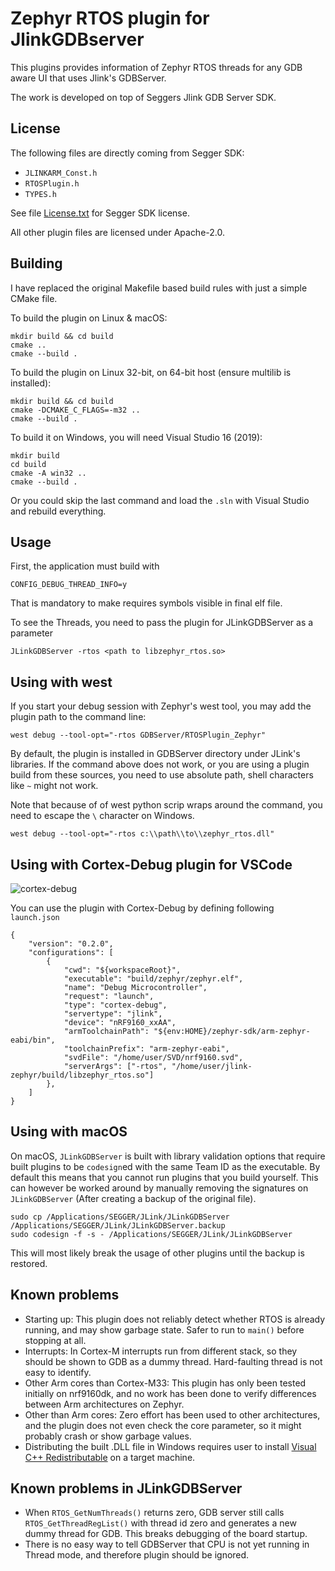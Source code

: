 # Zephyr RTOS plugin for JlinkGDBserver

This plugins provides information of Zephyr RTOS threads for any
GDB aware UI that uses Jlink's GDBServer.

The work is developed on top of Seggers Jlink GDB Server SDK.

## License

The following files are directly coming from Segger SDK:

* `JLINKARM_Const.h`
* `RTOSPlugin.h`
* `TYPES.h`

See file [License.txt](JLinkGDBServer_RTOSPlugin_SDK_V120/License.txt) for Segger SDK license.

All other plugin files are licensed under Apache-2.0.

## Building

I have replaced the original Makefile based build rules with just a simple CMake
file.

To build the plugin on Linux & macOS:
```
mkdir build && cd build
cmake ..
cmake --build .
```

To build the plugin on Linux 32-bit, on 64-bit host (ensure multilib is installed):
```
mkdir build && cd build
cmake -DCMAKE_C_FLAGS=-m32 ..
cmake --build .
```

To build it on Windows, you will need Visual Studio 16 (2019):
```
mkdir build
cd build
cmake -A win32 ..
cmake --build .
```
Or you could skip the last command and load the `.sln` with Visual Studio and rebuild everything.

## Usage

First, the application must build with
```
CONFIG_DEBUG_THREAD_INFO=y
```
That is mandatory to make requires symbols visible in final elf file.

To see the Threads, you need to pass the plugin for JLinkGDBServer as a parameter
```
JLinkGDBServer -rtos <path to libzephyr_rtos.so>
```

## Using with west

If you start your debug session with Zephyr's west tool, you may add the plugin path to the command line:
```
west debug --tool-opt="-rtos GDBServer/RTOSPlugin_Zephyr"
```
By default, the plugin is installed in GDBServer directory under JLink's libraries. If the command above
does not work, or you are using a plugin build from these sources, you need to use absolute path,
shell characters like `~` might not work.

Note that because of of west python scrip wraps around the command, you need to escape the `\` character on Windows.
```
west debug --tool-opt="-rtos c:\\path\\to\\zephyr_rtos.dll"
```

## Using with Cortex-Debug plugin for VSCode

![cortex-debug](cortex-debug.png)

You can use the plugin with Cortex-Debug by defining following `launch.json`

```
{
	"version": "0.2.0",
	"configurations": [
		{
			"cwd": "${workspaceRoot}",
			"executable": "build/zephyr/zephyr.elf",
			"name": "Debug Microcontroller",
			"request": "launch",
			"type": "cortex-debug",
			"servertype": "jlink",
			"device": "nRF9160_xxAA",
			"armToolchainPath": "${env:HOME}/zephyr-sdk/arm-zephyr-eabi/bin",
			"toolchainPrefix": "arm-zephyr-eabi",
			"svdFile": "/home/user/SVD/nrf9160.svd",
			"serverArgs": ["-rtos", "/home/user/jlink-zephyr/build/libzephyr_rtos.so"]
		},
	]
}
```

## Using with macOS

On macOS, ``JLinkGDBServer`` is built with library validation options that require built plugins to be ``codesign``ed with the same Team ID as the executable.
By default this means that you cannot run plugins that you build yourself.
This can however be worked around by manually removing the signatures on ``JLinkGDBServer`` (After creating a backup of the original file).
```
sudo cp /Applications/SEGGER/JLink/JLinkGDBServer /Applications/SEGGER/JLink/JLinkGDBServer.backup
sudo codesign -f -s - /Applications/SEGGER/JLink/JLinkGDBServer
```
This will most likely break the usage of other plugins until the backup is restored.

## Known problems

* Starting up: This plugin does not reliably detect whether RTOS is already running, and may show garbage state. Safer to run to `main()` before stopping at all.
* Interrupts: In Cortex-M interrupts run from different stack, so they should be shown to GDB as a dummy thread. Hard-faulting thread is not easy to identify.
* Other Arm cores than Cortex-M33: This plugin has only been tested initially on nrf9160dk, and no work has been done to verify differences between Arm architectures on Zephyr.
* Other than Arm cores: Zero effort has been used to other architectures, and the plugin does not even check the core parameter, so it might probably crash or show garbage values.
* Distributing the built .DLL file in Windows requires user to install [Visual C++ Redistributable](https://support.microsoft.com/en-us/topic/the-latest-supported-visual-c-downloads-2647da03-1eea-4433-9aff-95f26a218cc0) on a target machine.


## Known problems in JLinkGDBServer

* When `RTOS_GetNumThreads()` returns zero, GDB server still calls `RTOS_GetThreadRegList()` with thread id zero and generates a new dummy thread for GDB. This breaks debugging of the board startup.
* There is no easy way to tell GDBServer that CPU is not yet running in Thread mode, and therefore
  plugin should be ignored.
